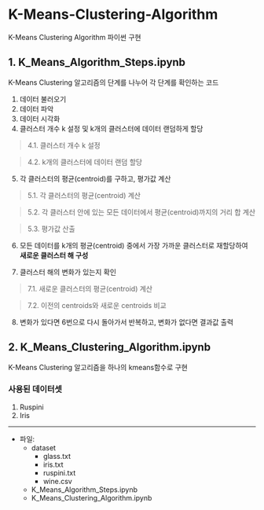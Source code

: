 # K-Means-Clustering-Algorithm
K-Means Clustering Algorithm 파이썬 구현

## 1. K_Means_Algorithm_Steps.ipynb
K-Means Clustering 알고리즘의 단계를 나누어 각 단계를 확인하는 코드
1. 데이터 불러오기
2. 데이터 파악
3. 데이터 시각화
4. 클러스터 개수 k 설정 및 k개의 클러스터에 데이터 랜덤하게 할당

> 4.1. 클러스터 개수 k 설정

> 4.2. k개의 클러스터에 데이터 랜덤 할당

5. 각 클러스터의 평균(centroid)를 구하고, 평가값 계산

> 5.1. 각 클러스터의 평균(centroid) 계산

> 5.2. 각 클러스터 안에 있는 모든 데이터에서 평균(centroid)까지의 거리 합 계산

> 5.3. 평가값 산출

6. 모든 데이터를 k개의 평균(centroid) 중에서 가장 가까운 클러스터로 재할당하여 **새로운 클러스터 해 구성**

7. 클러스터 해의 변화가 있는지 확인

> 7.1. 새로운 클러스터의 평균(centroid) 계산

> 7.2. 이전의 centroids와 새로운 centroids 비교

8. 변화가 있다면 6번으로 다시 돌아가서 반복하고, 변화가 없다면 결과값 출력


## 2. K_Means_Clustering_Algorithm.ipynb
K-Means Clustering 알고리즘을 하나의 kmeans함수로 구현

### 사용된 데이터셋
1. Ruspini
2. Iris

<hr/>

* 파일:
  + dataset
    - glass.txt
    - iris.txt
    - ruspini.txt
    - wine.csv
  + K_Means_Algorithm_Steps.ipynb
  + K_Means_Clustering_Algorithm.ipynb
